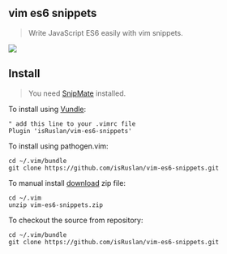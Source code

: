 ## vim es6 snippets

> Write JavaScript ES6 easily with vim snippets.

![](https://raw.githubusercontent.com/isRuslan/vim-es6-snippets/master/promo.gif)

## Install

> You need [SnipMate](https://github.com/garbas/vim-snipmate) installed.

To install using [Vundle](https://github.com/gmarik/vundle):

	" add this line to your .vimrc file
	Plugin 'isRuslan/vim-es6-snippets'

To install using pathogen.vim:

	cd ~/.vim/bundle
	git clone https://github.com/isRuslan/vim-es6-snippets.git

To manual install [download](http://www.vim.org/scripts/script.php?script_id=0) zip file:

	cd ~/.vim
	unzip vim-es6-snippets.zip


To checkout the source from repository:

	cd ~/.vim/bundle
	git clone https://github.com/isRuslan/vim-es6-snippets.git


